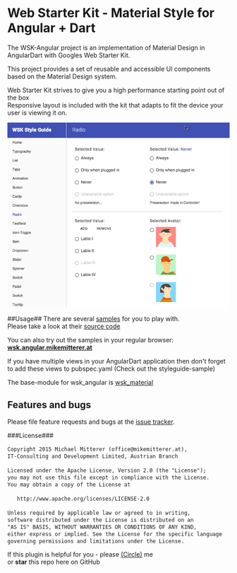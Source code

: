 # Web Starter Kit - Material Style for Angular + Dart

The WSK-Angular project is an implementation of Material Design in AngularDart
with Googles Web Starter Kit.
 
This project provides a set of reusable and accessible UI components 
based on the Material Design system.

Web Starter Kit strives to give you a high performance starting point out of the box  
Responsive layout is included with the kit that adapts to fit the device your user is viewing it on. 

![Screenshot styleguide][screenshot]

##Usage##
There are several [samples][allsamples] for you to play with.    
Please take a look at their [source code][allsamples]

You can also try out the samples in your regular browser:   
**[wsk.angular.mikemitterer.at][live]**  

If you have multiple views in your AngularDart application then don't forget to add these views 
to pubspec.yaml (Check out the styleguide-sample)
  
The base-module for wsk_angular is [wsk_material][wskmaterial]

## Features and bugs

Please file feature requests and bugs at the [issue tracker][tracker].

###License###

    Copyright 2015 Michael Mitterer (office@mikemitterer.at),
    IT-Consulting and Development Limited, Austrian Branch

    Licensed under the Apache License, Version 2.0 (the "License");
    you may not use this file except in compliance with the License.
    You may obtain a copy of the License at

       http://www.apache.org/licenses/LICENSE-2.0

    Unless required by applicable law or agreed to in writing,
    software distributed under the License is distributed on an
    "AS IS" BASIS, WITHOUT WARRANTIES OR CONDITIONS OF ANY KIND,
    either express or implied. See the License for the specific language
    governing permissions and limitations under the License.
    
If this plugin is helpful for you - please [(Circle)](http://gplus.mikemitterer.at/) me  
or **star** this repo here on GitHub
    
    
[tracker]: https://github.com/MikeMitterer/dart-wsk-angular/issues
[wskmaterial]: https://github.com/MikeMitterer/dart-wsk-material
[live]: http://wsk.angular.mikemitterer.at/
[allsamples]: https://github.com/MikeMitterer/dart-wsk-angular/tree/master/example
[screenshot]: https://github.com/MikeMitterer/dart-wsk-angular/raw/master/lib/images/screenshot.png?raw=true
